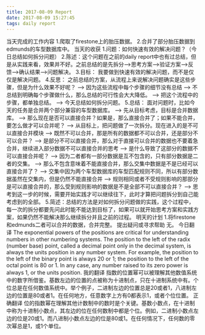 ```yaml
---
title: 2017-08-09 Report
date: 2017-08-09 15:27:45
tags: daily report
---
```

当天完成的工作内容
1.爬取了firestone上的胎压数据。
2.合并了部分胎压数据到 edmunds的车型数据库中。
当天的收获
1.问题：如何快速有效的解决问题？（今日总结如何拆分问题）
2.陈述：这个问题在之前的daily report中也有过总结，但是从实践来看，效果并不好。之前总结的是先拆分–>思考方案–>验证方案–>反馈–>确认结果–>问题解决。
3.目标： 我要做到快速有效的解决问题，而不是仅仅是解决问题。
4.反思： 之前总结的方案，从流程上来说解决问题确实是这些步骤，但是为什么效果不好呢？ ——> 因为这些流程中每个步骤的细节没有总结 –> 不总结到明确每个步骤做什么，那么总结的可行性会大大降低。 –> 把这个流程中的步骤，都单独总结。 –> 今天总结如何拆分问题。
5.总结： 面对问题时，比如今天的任务是合并两个部分兼容的车型数据库。 ——> 先从目标考虑，目标是合并数据库。 ——> 那么现在是否可以直接合并？如果是，那么直接合并了；如果不能合并，要怎么做才可以合并呢？ –> 从目标上，把问题做了一次拆分。现在进入的是不可以直接合并模块 –> 既然不可以合并，那是所有的数据都不可以合并，还是部分不可以合并？ –> 是部分不可以直接合并，那么对于直接可以合并的数据也不要着急合并，继续进入部分数据不可以直接合并的思考 –> 是什么导致了这部分的数据不可以直接合并呢？ ——> 因为二者都有一部分数据是互不包含的，只有部分数据是二者的交集。 –> 那么不包含意味着不能直接合并，那么交集中数据是不是已经可以直接合并了？ ——> 交集中因为两个车型数据库的车型匹配规则不同，所以有部分数据虽然在交集内，但是仍然不能直接合并 –> 规则相同或者不受规则影响的那部分是可以直接合并的，那么受到规则影响的数据是不是全部不可以直接合并？ –> 思考到这一步的时候，需要开始实践才可以继续往下，此时才算把问题拆分到自己能考虑到的全部。
5.简述：总结的方法是对如何拆分问题做的实践，这个过程中，每一次的拆分都要先问此时能不能达到目标了，如果可以就开始思考方案和实践方案，如果仍然不能解决那么继续拆分并且之前的过程。
明天的计划
1.将firestone和edmunds二者可以合并的数据，合并完整。
提出疑问或寻求帮助
无。
今日翻译
The exponential powers of the positions are critical for understanding numbers in other numbering systems. The position to the left of the radix (number base) point, called a decimal point only in the decimal system, is always the units position in any number system. For example, the position to the left of the binary point is always 20 or 1; the position to the left of the octal point is 80 or 1. In any case, any number raised to its zero power is always 1, or the units position.
我的翻译
指数的位置幂可以被理解其他数值系统中的数字所借鉴。基数左边的位置的点被称为十进制点，只在十进制系统中有。个位总是在任何数值系统中。举个例子，二进制左边的位置总是20或者1，八进制左边的位置是80或者1。在任何地方，任意数字上方有0都表示1，或者个位位置。
正确翻译
位的指数幂在理解其他计数制中的数时是个关键。基数小数点，在十进制中称为十进制小数点，其左边的位在任何数制中都是个位。例如，二进制小数点左边的位是20或1。而八进制小数点左边的位是80或1。在任何情况下，任何数的零次幂总是1，或1个单位。